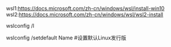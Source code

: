 wsl1:https://docs.microsoft.com/zh-cn/windows/wsl/install-win10
wsl2:https://docs.microsoft.com/zh-cn/windows/wsl/wsl2-install

wslconfig /l

wslconfig /setdefault Name #设置默认Linux发行版